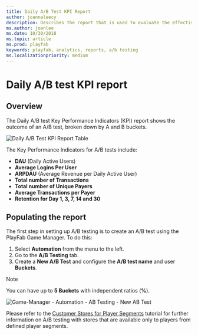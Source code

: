 ```yaml
---
title: Daily A/B Test KPI Report
author: joannaleecy
description: Describes the report that is used to evaluate the effectiveness of your A/B Test experiments.
ms.author: joanlee
ms.date: 10/30/2018
ms.topic: article
ms.prod: playfab
keywords: playfab, analytics, reports, a/b testing
ms.localizationpriority: medium
---
```


# Daily A/B test KPI report

## Overview

The Daily A/B test Key Performance Indicators (KPI) report shows the outcome of an A/B test, broken down by A and B buckets.

![Daily A/B Test KPI Report Table](media/tutorials/daily-ab-test-kpi-report-table.png)

The Key Performance Indicators for A/B tests include:

- **DAU** (Daily Active Users)
- **Average Logins Per User**
- **ARPDAU** (Average Revenue per Daily Active User)
- **Total number of Transactions**
- **Total number of Unique Payers**
- **Average Transactions per Payer**
- **Retention for Day 1, 3, 7, 14 and 30**

## Populating the report

The first step in setting up A/B testing is to create an A/B test using the PlayFab Game Manager. To do this:

1. Select **Automation** from the menu to the left.
2. Go to the **A/B Testing** tab.
3. Create a **New A/B Test** and configure the **A/B test name** and user **Buckets**.

> [!NOTE]
> You can have up to **5 Buckets** with independent ratios (**%**).

![Game-Manager - Automation - AB Testing - New AB Test](media/tutorials/game-manager-automation-ab-testing-new-ab-test.png)

Please refer to the [Customer Stores for Player Segments](../../economy/tutorials/custom-stores-for-player-segments.md) tutorial for further information on A/B testing with stores that are available only to players from defined player segments.
